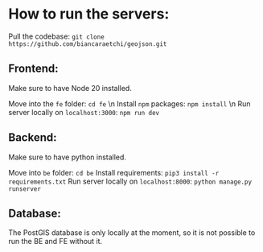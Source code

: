 # How to run the servers:
Pull the codebase: `git clone https://github.com/biancaraetchi/geojson.git`

## Frontend:
Make sure to have Node 20 installed.

Move into the `fe` folder: `cd fe` \n
Install `npm` packages: `npm install` \n
Run server locally on `localhost:3000`: `npm run dev`

## Backend:
Make sure to have python installed.

Move into `be` folder: `cd be`
Install requirements: `pip3 install -r requirements.txt`
Run server locally on `localhost:8000`: `python manage.py runserver`

## Database:
The PostGIS database is only locally at the moment, so it is not possible to run the BE and FE without it. 

